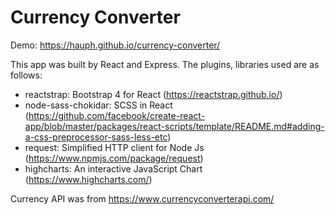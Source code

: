 # Currency Converter
Demo: https://hauph.github.io/currency-converter/

This app was built by React and Express. The plugins, libraries used are as follows:

- reactstrap: Bootstrap 4 for React (https://reactstrap.github.io/)
- node-sass-chokidar: SCSS in React (https://github.com/facebook/create-react-app/blob/master/packages/react-scripts/template/README.md#adding-a-css-preprocessor-sass-less-etc)
- request: Simplified HTTP client for Node Js (https://www.npmjs.com/package/request)
- highcharts: An interactive JavaScript Chart (https://www.highcharts.com/)

Currency API was from https://www.currencyconverterapi.com/

